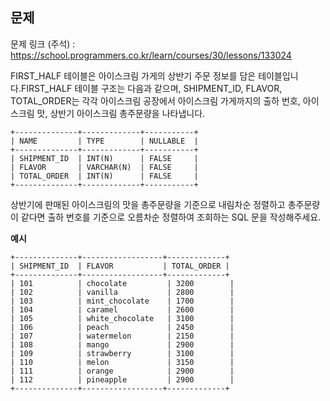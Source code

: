 ## **문제**
문제 링크 (주석) : https://school.programmers.co.kr/learn/courses/30/lessons/133024

FIRST_HALF 테이블은 아이스크림 가게의 상반기 주문 정보를 담은 테이블입니다.FIRST_HALF 테이블 구조는 다음과 같으며, SHIPMENT_ID, FLAVOR, TOTAL_ORDER는 각각 아이스크림 공장에서 아이스크림 가게까지의 출하 번호, 아이스크림 맛, 상반기 아이스크림 총주문량을 나타냅니다.

```
+--------------+-------------+-----------+
| NAME         | TYPE        | NULLABLE  |
+--------------+-------------+-----------+
| SHIPMENT_ID  | INT(N)      | FALSE     |
| FLAVOR       | VARCHAR(N)  | FALSE     |
| TOTAL_ORDER  | INT(N)      | FALSE     |
+--------------+-------------+-----------+
```

상반기에 판매된 아이스크림의 맛을 총주문량을 기준으로 내림차순 정렬하고 총주문량이 같다면 출하 번호를 기준으로 오름차순 정렬하여 조회하는 SQL 문을 작성해주세요.


**예시**
```
+--------------+------------------+-------------+
| SHIPMENT_ID  | FLAVOR           | TOTAL_ORDER |
+--------------+------------------+-------------+
| 101          | chocolate         | 3200        |
| 102          | vanilla           | 2800        |
| 103          | mint_chocolate    | 1700        |
| 104          | caramel           | 2600        |
| 105          | white_chocolate   | 3100        |
| 106          | peach             | 2450        |
| 107          | watermelon        | 2150        |
| 108          | mango             | 2900        |
| 109          | strawberry        | 3100        |
| 110          | melon             | 3150        |
| 111          | orange            | 2900        |
| 112          | pineapple         | 2900        |
+--------------+------------------+-------------+
```